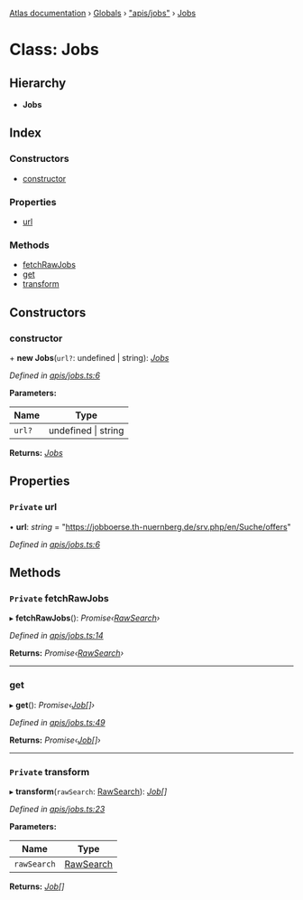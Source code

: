 [Atlas documentation](../README.md) › [Globals](../globals.md) › ["apis/jobs"](../modules/_apis_jobs_.md) › [Jobs](_apis_jobs_.jobs.md)

# Class: Jobs

## Hierarchy

* **Jobs**

## Index

### Constructors

* [constructor](_apis_jobs_.jobs.md#constructor)

### Properties

* [url](_apis_jobs_.jobs.md#private-url)

### Methods

* [fetchRawJobs](_apis_jobs_.jobs.md#private-fetchrawjobs)
* [get](_apis_jobs_.jobs.md#get)
* [transform](_apis_jobs_.jobs.md#private-transform)

## Constructors

###  constructor

\+ **new Jobs**(`url?`: undefined | string): *[Jobs](_apis_jobs_.jobs.md)*

*Defined in [apis/jobs.ts:6](https://github.com/chronark/atlas/blob/b422706/src/apis/jobs.ts#L6)*

**Parameters:**

Name | Type |
------ | ------ |
`url?` | undefined &#124; string |

**Returns:** *[Jobs](_apis_jobs_.jobs.md)*

## Properties

### `Private` url

• **url**: *string* = "https://jobboerse.th-nuernberg.de/srv.php/en/Suche/offers"

*Defined in [apis/jobs.ts:6](https://github.com/chronark/atlas/blob/b422706/src/apis/jobs.ts#L6)*

## Methods

### `Private` fetchRawJobs

▸ **fetchRawJobs**(): *Promise‹[RawSearch](../interfaces/_types_customtypes_.rawsearch.md)›*

*Defined in [apis/jobs.ts:14](https://github.com/chronark/atlas/blob/b422706/src/apis/jobs.ts#L14)*

**Returns:** *Promise‹[RawSearch](../interfaces/_types_customtypes_.rawsearch.md)›*

___

###  get

▸ **get**(): *Promise‹[Job](../interfaces/_types_customtypes_.job.md)[]›*

*Defined in [apis/jobs.ts:49](https://github.com/chronark/atlas/blob/b422706/src/apis/jobs.ts#L49)*

**Returns:** *Promise‹[Job](../interfaces/_types_customtypes_.job.md)[]›*

___

### `Private` transform

▸ **transform**(`rawSearch`: [RawSearch](../interfaces/_types_customtypes_.rawsearch.md)): *[Job](../interfaces/_types_customtypes_.job.md)[]*

*Defined in [apis/jobs.ts:23](https://github.com/chronark/atlas/blob/b422706/src/apis/jobs.ts#L23)*

**Parameters:**

Name | Type |
------ | ------ |
`rawSearch` | [RawSearch](../interfaces/_types_customtypes_.rawsearch.md) |

**Returns:** *[Job](../interfaces/_types_customtypes_.job.md)[]*
